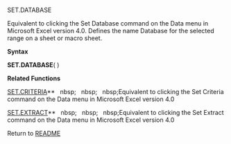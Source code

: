 SET.DATABASE

Equivalent to clicking the Set Database command on the Data menu in
Microsoft Excel version 4.0. Defines the name Database for the selected
range on a sheet or macro sheet.

**Syntax**

**SET.DATABASE**( )

**Related Functions**

[SET.CRITERIA](SET.CRITERIA.md)**&nbsp;&nbsp;&nbsp;nbsp;&nbsp;&nbsp;&nbsp;nbsp;&nbsp;&nbsp;&nbsp;nbsp;Equivalent to clicking the Set Criteria
command on the Data menu in Microsoft Excel version 4.0

[SET.EXTRACT](SET.EXTRACT.md)**&nbsp;&nbsp;&nbsp;nbsp;&nbsp;&nbsp;&nbsp;nbsp;&nbsp;&nbsp;&nbsp;nbsp;Equivalent to clicking the Set Extract
command on the Data menu in Microsoft Excel version 4.0



Return to [README](README.md)

